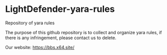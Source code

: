 # LightDefender-yara-rules
Repository of yara rules

The purpose of this github repository is to collect and organize yara rules, if there is any infringement, please contact us to delete.

Our website: https://bbs.x64.site/
